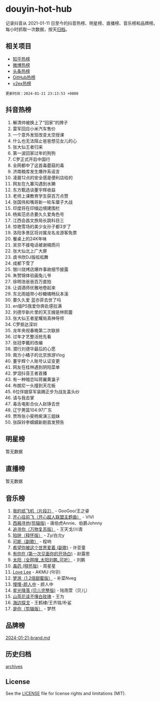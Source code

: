 # douyin-hot-hub

记录抖音从 2021-01-11 日至今的抖音热榜、明星榜、直播榜、音乐榜和品牌榜。每小时抓取一次数据，按天[归档](archives)。

## 相关项目

- [知乎热榜](https://github.com/lonnyzhang423/zhihu-hot-hub)
- [微博热榜](https://github.com/lonnyzhang423/weibo-hot-hub)
- [头条热榜](https://github.com/lonnyzhang423/toutiao-hot-hub)
- [GitHub热榜](https://github.com/lonnyzhang423/github-hot-hub)
- [v2ex热榜](https://github.com/lonnyzhang423/v2ex-hot-hub)


`更新时间：2024-01-21 23:13:53 +0800`

## 抖音热榜

1. 解清帅被换上了“回家”的牌子
1. 雷军回应小米汽车售价
1. 一个意外发现改变太空授课
1. 什么也无法阻止爸爸想见女儿的心
1. 张大仙王者归来
1. 第一波回家过年的狗狗
1. C罗正式开启中国行
1. 全网都中了这首毒蘑菇的毒
1. 济南粮库发生爆炸系谣言
1. 凌晨12点的安全感是便利店给的
1. 网友在九寨沟遇到水獭
1. 东方甄选谈董宇辉收益
1. 老师上课教育学生获百万点赞
1. 张国伟和嘴哥新一轮车厘子大战
1. 印度将在印缅边境建围栏
1. 杨紫范丞丞要久久爱角色号
1. 江西会昌文旅局长跳科目三
1. 惊艳雪场的美少女孙子都3岁了
1. 洛阳多景区将对属龙名龙游客免票
1. 餐桌上的24K年味
1. 吴京不接电话被谢楠质问
1. 张大仙北上广大屏
1. 虞书欣DJ版呱呱舞
1. 成都下雪了
1. 银川烧烤店爆炸事故细节披露
1. 朱赞锦体验画兔儿爷
1. 徐明浩爸爸百万直拍
1. 让调酒师优雅地卷起来
1. 东北雨姐带小砂糖橘畅玩本溪
1. 要久久爱 蓝亦菲去世了吗
1. en版PS我爱你奔赴感拉满
1. 刘德华新片里的天王嫂是林熙蕾
1. 张大仙王者星耀局真神导师
1. C罗抵达深圳
1. 龙年央视春晚第二次联排
1. 过年才艺整活抢先看
1. 张冠李戴的改编
1. 潜行刘德华最后的心愿
1. 南方小橘子的北京旅游Vlog
1. 董宇辉个人账号认证变更
1. 网友在桂林遇到阴阳菜单
1. 梦泪抖音王者首播
1. 有一种暗恋叫蒋翼黄瀛子
1. 布朗尼一头撞到天花板
1. 6位伴娘穿军装踢正步为战友盖头纱
1. 请与我击掌
1. 毒舌电影合伙人赵铮去世
1. 辽宁男篮104:97广东
1. 贾玲张小斐杨紫演三姐妹
1. 张踩铃李蠕蠕新剧首发预告

## 明星榜

暂无数据

## 直播榜

暂无数据

## 音乐榜

1. [我的纸飞机（片段2）](https://sf3-cdn-tos.douyinstatic.com/obj/tos-cn-ve-2774/oM2ZrKcg2CD5AeRB2gkeXOFB1IxAGJdZPazYHf) - GooGoo/王之睿
1. [开心往前飞（开心超人联盟主题曲）](https://sf86-cdn-tos.douyinstatic.com/obj/tos-cn-ve-2774/9d8fb7c82cf1421fb93a9fe925275e0a) - VIVI
1. [西厢寻他(剪辑版)](https://sf86-cdn-tos.douyinstatic.com/obj/tos-cn-ve-2774/oUsAVfAQKlRNxEv5qxvIB8o5qmIWUcXbzJKJhw) - 唐伯虎Annie、伯爵Johnny
1. [追寻你（万物复苏版）](https://sf86-cdn-tos.douyinstatic.com/obj/tos-cn-ve-2774/oYeAZJsbjIDit9APmBg8u6uDUQnHmoCf3gbo74) - 王天戈/川青
1. [陷阱（释怀版）](https://sf3-cdn-tos.douyinstatic.com/obj/tos-cn-ve-2774/oE8C21LeZrzKLDFfQYgMzx4GAIHageG5IzayY7) - Zy/白允y
1. [可能（副歌）](https://sf3-cdn-tos.douyinstatic.com/obj/tos-cn-ve-2774/cde1731888894259b333569393c2fb51) - 程响
1. [希望你被这个世界爱着 (副歌)](https://sf3-cdn-tos.douyinstatic.com/obj/tos-cn-ve-2774/oUHCmWQfZlE3QQBKBeD8rCFLpJzPgCpImhsxMt) - 许亚童
1. [有你在 (第一次见面你的开场白)](https://sf86-cdn-tos.douyinstatic.com/obj/tos-cn-ve-2774/oAthrQ3ClJBfI57uBoFEgNDYtNCZ0TSYQQfxQ0) - 赵露思
1. [太阳（全网搜_太阳刘鹏_可听）](https://sf3-cdn-tos.douyinstatic.com/obj/tos-cn-ve-2774/ogWbyIQnlBFImVbeDocRdCIYtBHlbJXgfZMvgz) - 刘鹏
1. [毒药 (释怀版)](https://sf86-cdn-tos.douyinstatic.com/obj/tos-cn-ve-2774/oYILMEAzspdZBIzy4frJNB8ZHPHWAhiwowd4Ad) - 周星星
1. [Love Lee](https://sf3-cdn-tos.douyinstatic.com/obj/tos-cn-ve-2774/o05GbkJGbCBTdDnMtB0fwOYgkeZp23vrWQDQBS) - AKMU (악뮤)
1. [梦游（1.2倍甜蜜版）](https://sf86-cdn-tos.douyinstatic.com/obj/tos-cn-ve-2774/o4gyAUm8hwufoEABmwVIiQtHsFuGzAEEWtNMzo) - 补菜Nveg
1. [慢慢-颜人中](https://sf3-cdn-tos.douyinstatic.com/obj/tos-cn-ve-2774/ocjHNfBXdBxQNC8ZGAeoLMFTUgtBg8bkExunDC) - 颜人中
1. [星光降落 (贝儿完整版)](https://sf86-cdn-tos.douyinstatic.com/obj/tos-cn-ve-2774/okwB9hAwyAtsFFkFBzAX1hOOfQuIoMNs0W2Mwr) - 陆雨萱（贝儿）
1. [山茶花读不懂白玫瑰](https://sf86-cdn-tos.douyinstatic.com/obj/tos-cn-ve-2774/osfn8B7DktrRHEPJgPCfDbw7QDQEkwC16BxZg9) - 王为
1. [海边探戈](https://sf86-cdn-tos.douyinstatic.com/obj/tos-cn-ve-2774/os9gE0VQCGqt6VQkZDyBBYvfSDY0QFe3vVmubn) - 王鹤棣/王齐铭/朴鲨
1. [是你（剪辑版）](https://sf86-cdn-tos.douyinstatic.com/obj/tos-cn-ve-2774/46019dae783c4c969944217fe1cfafc4) - 梦然

## 品牌榜

[2024-01-21-brand.md](archives/2024-01-21-brand.md)

## 历史归档

[archives](archives)

## License

See the [LICENSE](LICENSE) file for license rights and limitations (MIT).
